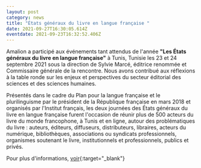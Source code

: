 ```yaml
---
layout: post
category: news
title: "États généraux du livre en langue française "
date: 2021-09-27T16:30:05.614Z
eventdate: 2021-09-23T16:32:52.406Z
---
```

Amalion a participé aux événements tant attendus de l'année **"Les États généraux du livre en langue française"** à Tunis, Tunisie les 23 et 24 septembre 2021 sous la direction de Sylvie Marcé, éditrice renommée et Commissaire générale de la rencontre. Nous avons contribué aux réflexions à la table ronde sur les enjeux et perspectives du secteur éditorial des sciences et des sciences humaines.

Présentés dans le cadre du Plan pour la langue française et le plurilinguisme par le président de la République française en mars 2018 et organisés par l'Institut français, les deux journées des États généraux du livre en langue française furent l'occasion de réunir plus de 500 acteurs du livre du monde francophone, à Tunis et en ligne, autour des problématiques du livre : auteurs, éditeurs, diffuseurs, distributeurs, libraires, acteurs du numérique, bibliothèques, associations ou syndicats professionnels, organismes soutenant le livre, institutionnels et professionnels, publics et privés.

Pour plus d'informations, [voir](https://www.lelivreenlanguefrancaise.org/){:target="_blank"}